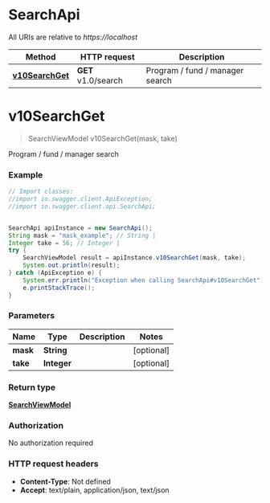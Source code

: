 # SearchApi

All URIs are relative to *https://localhost*

Method | HTTP request | Description
------------- | ------------- | -------------
[**v10SearchGet**](SearchApi.md#v10SearchGet) | **GET** v1.0/search | Program / fund / manager search


<a name="v10SearchGet"></a>
# **v10SearchGet**
> SearchViewModel v10SearchGet(mask, take)

Program / fund / manager search

### Example
```java
// Import classes:
//import io.swagger.client.ApiException;
//import io.swagger.client.api.SearchApi;


SearchApi apiInstance = new SearchApi();
String mask = "mask_example"; // String | 
Integer take = 56; // Integer | 
try {
    SearchViewModel result = apiInstance.v10SearchGet(mask, take);
    System.out.println(result);
} catch (ApiException e) {
    System.err.println("Exception when calling SearchApi#v10SearchGet");
    e.printStackTrace();
}
```

### Parameters

Name | Type | Description  | Notes
------------- | ------------- | ------------- | -------------
 **mask** | **String**|  | [optional]
 **take** | **Integer**|  | [optional]

### Return type

[**SearchViewModel**](SearchViewModel.md)

### Authorization

No authorization required

### HTTP request headers

 - **Content-Type**: Not defined
 - **Accept**: text/plain, application/json, text/json

